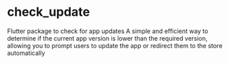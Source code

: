 # check_update
Flutter package to check for app updates A simple and efficient way to determine if the current app version is lower than the required version, allowing you to prompt users to update the app or redirect them to the store automatically
